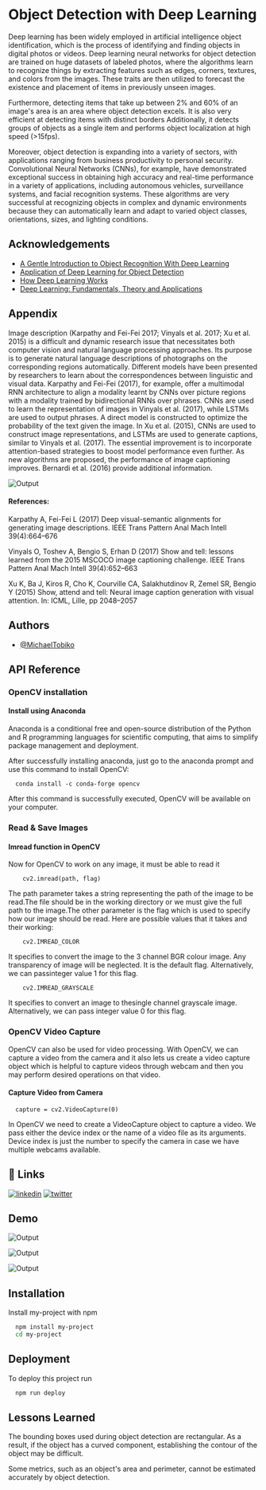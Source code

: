 
# Object Detection with Deep Learning

Deep learning has been widely employed in artificial intelligence object identification, which is the process of identifying and finding objects in digital photos or videos. Deep learning neural networks for object detection are trained on huge datasets of labeled photos, where the algorithms learn to recognize things by extracting features such as edges, corners, textures, and colors from the images. These traits are then utilized to forecast the existence and placement of items in previously unseen images.

Furthermore, detecting items that take up between 2% and 60% of an image's area is an area where object detection excels. It is also very efficient at detecting items with distinct borders Additionally, it detects groups of objects as a single item and performs object localization at high speed (>15fps).

Moreover, object detection is expanding into a variety of sectors, with applications ranging from business productivity to personal security. Convolutional Neural Networks (CNNs), for example, have demonstrated exceptional success in obtaining high accuracy and real-time performance in a variety of applications, including autonomous vehicles, surveillance systems, and facial recognition systems. These algorithms are very successful at recognizing objects in complex and dynamic environments because they can automatically learn and adapt to varied object classes, orientations, sizes, and lighting conditions.


## Acknowledgements

 - [A Gentle Introduction to Object Recognition With Deep Learning](https://machinelearningmastery.com/object-recognition-with-deep-learning/)
 - [Application of Deep Learning for Object Detection](https://github.com/matiassingers/awesome-readme)
 - [How Deep Learning Works](https://www.mathworks.com/discovery/deep-learning.html)
 - [Deep Learning: Fundamentals, Theory and Applications](https://www.amazon.com/Deep-Learning-Fundamentals-Applications-Computation/dp/3030060721)


## Appendix

Image description (Karpathy and Fei-Fei 2017; Vinyals et al. 2017; Xu et al. 2015) is a difficult and dynamic research issue that necessitates both computer vision and natural language processing approaches. Its purpose is to generate natural language descriptions of photographs on the corresponding regions automatically. Different models have been presented by researchers to learn about the correspondences between linguistic and visual data. Karpathy and Fei-Fei (2017), for example, offer a multimodal RNN architecture to align a modality learnt by CNNs over picture regions with a modality trained by bidirectional RNNs over phrases. CNNs are used to learn the representation of images in Vinyals et al. (2017), while LSTMs are used to output phrases. A direct model is constructed to optimize the probability of the text given the image. In Xu et al. (2015), CNNs are used to construct image representations, and LSTMs are used to generate captions, similar to Vinyals et al. (2017). The essential improvement is to incorporate attention-based strategies to boost model performance even further. As new algorithms are proposed, the performance of image captioning improves. Bernardi et al. (2016) provide additional information.

![Output](https://littleml.files.wordpress.com/2022/06/screen-shot-2022-06-05-at-11.41.49-am.png?w=750)


#### References:
Karpathy A, Fei-Fei L (2017) Deep visual-semantic alignments for generating image descriptions.
IEEE Trans Pattern Anal Mach Intell 39(4):664–676

Vinyals O, Toshev A, Bengio S, Erhan D (2017) Show and tell: lessons learned from the 2015
MSCOCO image captioning challenge. IEEE Trans Pattern Anal Mach Intell 39(4):652–663

Xu K, Ba J, Kiros R, Cho K, Courville CA, Salakhutdinov R, Zemel SR, Bengio Y (2015) Show,
attend and tell: Neural image caption generation with visual attention. In: ICML, Lille, pp
2048–2057


## Authors

- [@MichaelTobiko](https://github.com/miketobz)


## API Reference
### OpenCV installation
#### Install using Anaconda
Anaconda is a conditional free and open-source distribution of the Python and R programming languages for scientific computing, that aims to simplify package management and deployment. 

After successfully installing anaconda, just go to the anaconda prompt and use this command to install OpenCV:
```http
  conda install -c conda-forge opencv  
```
After this command is successfully executed, OpenCV will be available on your computer.

### Read & Save Images
#### Imread function in OpenCV
Now for OpenCV to work on any image, it must be able to read it
```http
    cv2.imread(path, flag)
```
The path parameter takes a string representing the path of the image to be read.The file should be in the working directory or we must give the full path to the image.The other parameter is the flag which is used to specify how our image should be read. Here are possible values that it takes and their working:
```http
    cv2.IMREAD_COLOR
```
It specifies to convert the image to the 3 channel BGR 
colour image. Any transparency of image will be neglected. It is the default
flag. Alternatively, we can passinteger value 1 for this flag.
```http
    cv2.IMREAD_GRAYSCALE
```
It specifies to convert an image to thesingle channel 
grayscale image. Alternatively, we can pass integer value 0 for this flag.

### OpenCV Video Capture
OpenCV can also be used for video processing. With OpenCV, we can capture a video from the camera and it also lets us create a video capture object which is helpful to capture videos through webcam and then you may perform desired operations on that video.
#### Capture Video from Camera
```http
  capture = cv2.VideoCapture(0)
```
In OpenCV we need to create a VideoCapture object to capture a video. We pass either the device index or the name of a video file as its arguments. Device index is just the number to specify the camera in case we have multiple webcams available.

## 🔗 Links
[![linkedin](https://img.shields.io/badge/linkedin-0A66C2?style=for-the-badge&logo=linkedin&logoColor=white)](https://www.linkedin.com/in/michael-tobiko-1563a693/)
[![twitter](https://img.shields.io/badge/twitter-1DA1F2?style=for-the-badge&logo=twitter&logoColor=white)](https://twitter.com/MichaelTobiko)


## Demo

![Output](https://ckhconsulting.com/wp-content/uploads/2020/11/object-detection.gif)

![Output](https://machinelearningmastery.com/wp-content/uploads/2019/03/Comparison-Between-Single-Object-Localization-and-Object-Detection.png)

![Output](https://media.licdn.com/dms/image/C5612AQHzeMwuEygRMQ/article-cover_image-shrink_600_2000/0/1557207231718?e=2147483647&v=beta&t=bD7ZVgPzDi4geh7HyTjUNFqXZaD3F-T5UPICqVHsajE)
## Installation

Install my-project with npm

```bash
  npm install my-project
  cd my-project
```
    
## Deployment

To deploy this project run

```bash
  npm run deploy
```


## Lessons Learned

The bounding boxes used during object detection are rectangular. As a result, if the object has a curved component, establishing the contour of the object may be difficult.

Some metrics, such as an object's area and perimeter, cannot be estimated accurately by object detection.

